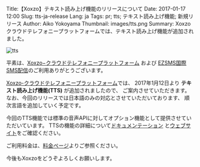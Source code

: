 Title:【Xoxzo】テキスト読み上げ機能のリリースについて 
Date: 2017-01-17 12:00
Slug: tts-ja-release
Lang: ja
Tags: pr; tts; テキスト読み上げ機能; 新規リリース
Author: Aiko Yokoyama
Thumbnail: images/tts.png
Summary: Xoxzoクラウドテレフォニープラットフォームでは、テキスト読み上げ機能が追加されました。

![tts]({filename}/images/tts.png)

平素は、[Xoxzo−クラウドテレフォニープラットフォーム](https://www.xoxzo.com/ja/) および
[EZSMS国際SMS配信](https://www.ezsms.biz/ja/)のご利用ありがとうございます。

[Xoxzo-クラウドテレフォニープラットフォーム](https://www.xoxzo.com/ja/)では、
2017年1月12日より **テキスト読み上げ機能(TTS)** が追加されましたので、
ご案内させていただきます。なお、今回のリリースでは日本語のみの対応とさせていただいております、
順次言語を追加していく予定です。

今回のTTS機能では標準の音声APIに対してオプション機能として提供させていただいています。
TTSの機能の詳細について[ドキュメンテーション](http://docs.xoxzo.com/ja/utilsapi.html#text-to-speech)
と[ウェブサイト](https://www.xoxzo.com/ja/about/utilities-api/)をご確認ください。

ご利用料金は、[料金ページ](https://www.xoxzo.com/ja/about/pricing/utils/)よりご参照ください。

今後もXoxzoをどうぞよろしくお願いします。

